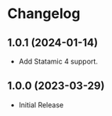 # Changelog

## 1.0.1 (2024-01-14)

- Add Statamic 4 support.

## 1.0.0 (2023-03-29)

- Initial Release
